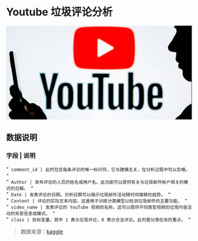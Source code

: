 # Youtube 垃圾评论分析

![Youtube](https://github.com/SolitaryEgo/Analysis-of-Youtube-Comment-Spam/blob/main/dataset-cover.png)

## 数据说明
### 字段	 |  说明

“`
comment_id | 此列包含每条评论的唯一标识符。它与建模无关，在分析过程中可以忽略。
“`  
“`
Author | 发布评论的人员的姓名或用户名。此功能可以提供有关与垃圾邮件帐户相关的模式的见解。
“`  
“`
Date | 发表评论的日期。分析日期可以揭示垃圾邮件活动随时间推移的趋势。
“`  
“`
Content | 评论的实际文本内容。这是用于训练分类模型以检测垃圾邮件的主要功能。
“`  
“`
video_name | 发表评论的 YouTube 视频的名称。这可以提供不同类型视频的垃圾内容活动的背景信息或模式。
“`  
“`
class | 目标变量，其中 1 表示垃圾评论，0 表示合法评论。此列是分类任务的重点。
“`  

>数据来源：[kaggle](https://www.kaggle.com/datasets/ahsenwaheed/youtube-comments-spam-dataset/data)
